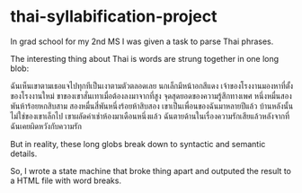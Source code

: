 # thai-syllabification-project

In grad school for my 2nd MS I was given a task to parse Thai phrases.  

The interesting thing about Thai is words are strung together in one long blob:

ฉันเห็นเขาตามเธอแจไปทุกทีเป็นเงาตามตัวตลอดเลย
นกเล็กมีหน้าอกสีแดง
เจ้าของโรงงานมองหาที่ตั้งของโรงงานใหม่
ขาของเขาสั่นเทาเมื่อต้องลงมาจากที่สูง
จุดสุดยอดของความรู้สึกทางเพศ
หนึ่งหมื่นสองพันห้าร้อยหกสิบสาม
สองหมื่นสี่พันหนึ่งร้อยห้าสิบสอง
เขาเป็นเพื่อนของฉันมาหลายปีแล้ว
บ้านหลังนั้นไม่ใช่ของเขาเล็กไป
เขาผลัดค่าเช่าห้องมาเดือนหนึ่งแล้ว
ฉันตายด้านในเรื่องความรักเสียแล้วหลังจากที่ฉันเคยผิดหวังกับความรัก

But in reality, these long globs break down to syntactic and semantic details. 

So, I wrote a state machine that broke thing apart and outputed the result to a HTML file with word breaks. 
